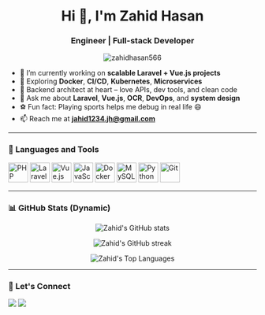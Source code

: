 <h1 align="center">Hi 👋, I'm Zahid Hasan</h1>
<h3 align="center">Engineer | Full-stack Developer </h3>

<p align="center">
  <img src="https://komarev.com/ghpvc/?username=zahidhasan566&label=Profile%20views&color=0e75b6&style=flat" alt="zahidhasan566" />
</p>

- 🔭 I’m currently working on **scalable Laravel + Vue.js projects**
- 🌱 Exploring **Docker**, **CI/CD**, **Kubernetes**, **Microservices**
- 🧠 Backend architect at heart – love APIs, dev tools, and clean code
- 💬 Ask me about **Laravel**, **Vue.js**, **OCR**, **DevOps**, and **system design**
- ⚽ Fun fact: Playing sports helps me debug in real life 😄
- 📫 Reach me at **jahid1234.jh@gmail.com**

---

### 🚀 Languages and Tools

<p align="left">
  <img src="https://cdn.jsdelivr.net/gh/devicons/devicon/icons/php/php-original.svg" alt="PHP" width="40" height="40"/>
  <img src="https://raw.githubusercontent.com/devicons/devicon/refs/tags/v2.16.0/icons/laravel/laravel-original-wordmark.svg" alt="Laravel" width="40" height="40"/>
  <img src="https://cdn.jsdelivr.net/gh/devicons/devicon/icons/vuejs/vuejs-original.svg" alt="Vue.js" width="40" height="40"/>
  <img src="https://cdn.jsdelivr.net/gh/devicons/devicon/icons/javascript/javascript-original.svg" alt="JavaScript" width="40" height="40"/>
  <img src="https://cdn.jsdelivr.net/gh/devicons/devicon/icons/docker/docker-original.svg" alt="Docker" width="40" height="40"/>
  <img src="https://cdn.jsdelivr.net/gh/devicons/devicon/icons/mysql/mysql-original.svg" alt="MySQL" width="40" height="40"/>
  <img src="https://cdn.jsdelivr.net/gh/devicons/devicon/icons/python/python-original.svg" alt="Python" width="40" height="40"/>
  <img src="https://cdn.jsdelivr.net/gh/devicons/devicon/icons/git/git-original.svg" alt="Git" width="40" height="40"/>
</p>

---

### 📊 GitHub Stats (Dynamic)

<p align="center">
  <img src="https://github-readme-stats.vercel.app/api?username=zahidhasan566&show_icons=true&count_private=true&theme=radical" alt="Zahid's GitHub stats" />
</p>

<p align="center">
  <img src="https://github-readme-streak-stats.herokuapp.com/?user=zahidhasan566&theme=radical" alt="Zahid's GitHub streak" />
</p>

<p align="center">
  <img src="https://github-readme-stats.vercel.app/api/top-langs/?username=zahidhasan566&layout=compact&theme=radical" alt="Zahid's Top Languages" />
</p>

---

### 🔗 Let's Connect

<p align="left">
  <a href="mailto:jahid1234.jh@gmail.com"><img src="https://img.shields.io/badge/Email-D14836?style=flat&logo=gmail&logoColor=white"/></a>
  <a href="https://github.com/zahidhasan566" target="_blank"><img src="https://img.shields.io/badge/LinkedIn-blue?style=flat&logo=linkedin&logoColor=white"/></a>
</p>
